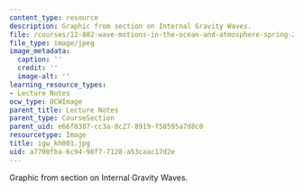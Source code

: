 ```yaml
---
content_type: resource
description: Graphic from section on Internal Gravity Waves.
file: /courses/12-802-wave-motions-in-the-ocean-and-atmosphere-spring-2004/a7700fba6c9498f77128a53caac17d2e_igw_kh001.jpg
file_type: image/jpeg
image_metadata:
  caption: ''
  credit: ''
  image-alt: ''
learning_resource_types:
- Lecture Notes
ocw_type: OCWImage
parent_title: Lecture Notes
parent_type: CourseSection
parent_uid: e66f8387-cc3a-8c27-8919-f58595a7d8c0
resourcetype: Image
title: igw_kh001.jpg
uid: a7700fba-6c94-98f7-7128-a53caac17d2e
---
```

Graphic from section on Internal Gravity Waves.

